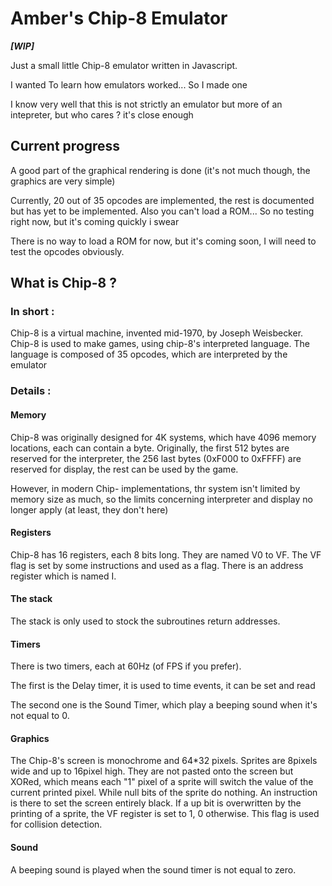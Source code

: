 # Amber's Chip-8 Emulator

_**[WIP]**_

Just a small little Chip-8 emulator written in Javascript.

I wanted To learn how emulators worked... So I made one

I know very well that this is not strictly an emulator but more of an intepreter, but who cares ? it's close enough

## Current progress

A good part of the graphical rendering is done
(it's not much though, the graphics are very simple)

Currently, 20 out of 35 opcodes are implemented, the rest is documented but has yet to be implemented.
Also you can't load a ROM... So no testing right now, but it's coming quickly i swear

There is no way to load a ROM for now, but it's coming soon, I will need to test the opcodes obviously.

## What is Chip-8 ? 

### In short : 

Chip-8 is a virtual machine, invented mid-1970, by Joseph Weisbecker.
Chip-8 is used to make games, using chip-8's interpreted language.
The language is composed of 35 opcodes, which are interpreted by the emulator

### Details :

#### Memory

Chip-8 was originally designed for 4K systems, which have 4096 memory locations, each can contain a byte.
Originally, the first 512 bytes are reserved for the interpreter, the 256 last bytes (0xF000 to 0xFFFF) are reserved for display, the rest can be used by the game.

However, in modern Chip- implementations, thr system isn't limited by memory size as much, so the limits concerning interpreter and display no longer apply (at least, they don't here)

#### Registers

Chip-8 has 16 registers, each 8 bits long. They are named V0 to VF.
The VF flag is set by some instructions and used as a flag.
There is an address register which is named I.

#### The stack

The stack is only used to stock the subroutines return addresses.

#### Timers

There is two timers, each at 60Hz (of FPS if you prefer).

The first is the Delay timer, it is used to time events, it can be set and read

The second one is the Sound Timer, which play a beeping sound when it's not equal to 0.



#### Graphics

The Chip-8's screen is monochrome and 64*32 pixels.
Sprites are 8pixels wide and up to 16pixel high. They are not pasted onto the screen but XORed, which means each "1" pixel of a sprite will switch the value of the current printed pixel.
While null bits of the sprite do nothing.
An instruction is there to set the screen entirely black.
If a up bit is overwritten by the printing of a sprite, the VF register is set to 1, 0 otherwise. This flag is used for collision detection.

#### Sound

A beeping sound is played when the sound timer is not equal to zero.
